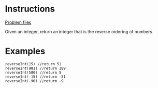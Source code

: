 # Instructions
[Problem files](.)

Given an integer, return an integer that is the reverse ordering of numbers.

# Examples
```
reverseInt(15) //return 51
reverseInt(981) //return 189
reverseInt(500) //return 5
reverseInt(-15) //return -51
reverseInt(-90) //return -9

```

